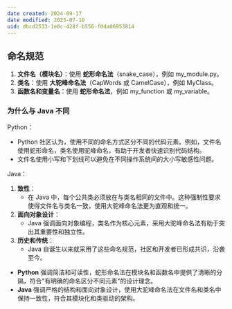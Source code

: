 ```yaml
---
date created: 2024-09-17
date modified: 2025-07-10
uid: dbcd2533-1e0c-428f-b556-f0da06953814
---
```

## 命名规范

1. **文件名（模块名）**：使用 **蛇形命名法**（snake_case），例如 my_module.py。
2. **类名**：使用 **大驼峰命名法**（CapWords 或 CamelCase），例如 MyClass。
3. **函数名和变量名**：使用 **蛇形命名法**，例如 my_function 或 my_variable。

### 为什么与 Java 不同

Python：

- Python 社区认为，使用不同的命名方式区分不同的代码元素。例如，文件名使用蛇形命名，类名使用驼峰命名，有助于开发者快速识别代码结构。
- 文件名使用小写和下划线可以避免在不同操作系统间的大小写敏感性问题。

Java：

1. **致性**：
	- 在 Java 中，每个公共类必须放在与类名相同的文件中。这种强制性要求使得文件名与类名一致，使用大驼峰命名法更为直观和统一。
2. **面向对象设计**：
	- Java 强调面向对象编程，类名作为核心元素，采用大驼峰命名法有助于突出其重要性和独立性。
3. **历史和传统**：
	- Java 自诞生以来就采用了这些命名规范，社区和开发者已形成共识，沿袭至今。
- **Python** 强调简洁和可读性，蛇形命名法在模块名和函数名中提供了清晰的分隔，符合"有明确的命名区分不同元素"的设计理念。
- **Java** 强调严格的结构和面向对象设计，使用大驼峰命名法在文件名和类名中保持一致性，符合其模块化和类驱动的架构。
